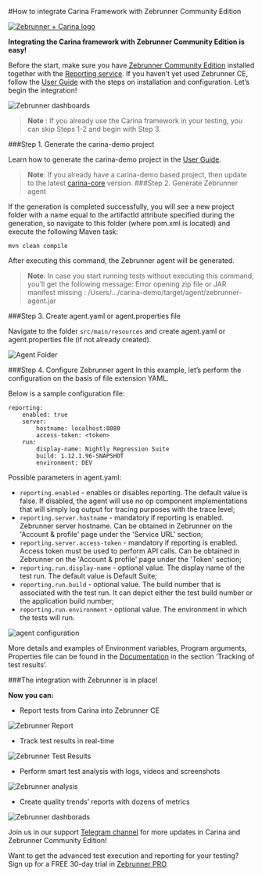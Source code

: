 #How to integrate Carina Framework with Zebrunner Community Edition

[![Zebrunner + Carina logo](./img/carinaPlusZebrunner.png)](https://www.qps-infra.io/)

**Integrating the Carina framework with Zebrunner Community Edition is easy!**

Before the start, make sure you have [Zebrunner Community Edition](https://github.com/zebrunner/zebrunner)
installed together with the [Reporting service](https://github.com/zebrunner/reporting). If you haven’t yet used Zebrunner CE, 
follow the [User Guide](https://zebrunner.github.io/community-edition/) with the steps on installation and configuration. 
Let’s begin the integration!

![Zebrunner dashboards](./img/zebrDashboards.jpg)

> **Note** : If you already use the Carina framework in your testing, you can skip Steps 1-2 and begin with Step 3. 

###Step 1. Generate the carina-demo project

Learn how to generate the carina-demo project in the [User Guide](https://zebrunner.github.io/carina/getting_started/).

> **Note**: If you already have a carina-demo based project, then update to the latest [carina-core](https://github.com/zebrunner/carina/releases) version.
###Step 2. Generate Zebrunner agent

If the generation is completed successfully, you will see a new project folder with a name equal to the artifactId attribute specified during the generation, so navigate to this folder (where pom.xml is located) and execute the following Maven task:

```
mvn clean compile
```

After executing this command, the Zebrunner agent will be generated.

>**Note**: In case you start running tests without executing this command, you’ll get the following message: Error opening zip file or JAR manifest missing : /Users/…/carina-demo/target/agent/zebrunner-agent.jar

###Step 3. Create agent.yaml or agent.properties file

Navigate to the folder `src/main/resources` and create agent.yaml or agent.properties file (if not already created).

![Agent Folder](./img/agentFolder.png)

###Step 4. Configure Zebrunner agent
In this example, let’s perform the configuration on the basis of file extension YAML.

Below is a sample configuration file:

```
reporting:
    enabled: true
    server:
        hostname: localhost:8080
        access-token: <token>
    run:
        display-name: Nightly Regression Suite
        build: 1.12.1.96-SNAPSHOT
        environment: DEV
```
Possible parameters in agent.yaml:

- `reporting.enabled` - enables or disables reporting. The default value is false. If disabled, the agent will use no op component implementations that will simply log output for tracing purposes with the trace level;
- `reporting.server.hostname` - mandatory if reporting is enabled. Zebrunner server hostname. Can be obtained in Zebrunner on the 'Account & profile' page under the 'Service URL' section;
- `reporting.server.access-token` - mandatory if reporting is enabled. Access token must be used to perform API calls. Can be obtained in Zebrunner on the 'Account & profile' page under the 'Token' section;
- `reporting.run.display-name` - optional value. The display name of the test run. The default value is Default Suite;
- `reporting.run.build` - optional value. The build number that is associated with the test run. It can depict either the test build number or the application build number;
- `reporting.run.environment` - optional value. The environment in which the tests will run.


![agent configuration](./img/agentConfiguration.png)

More details and examples of Environment variables, Program arguments, Properties file can be found in the 
[Documentation](https://zebrunner.com/documentation/agents/testng) in the section ‘Tracking of test results’. 

###The integration with Zebrunner is in place!

**Now you can:**

* Report tests from Carina into Zebrunner CE

![Zebrunner Report](./img/report_tests_to_Zebrunner.png)

* Track test results in real-time

![Zebrunner Test Results](./img/track_test_results.png)

* Perform smart test analysis with logs, videos and screenshots

![Zebrunner analysis](./img/perform_smart_analysis.png)
  
* Create quality trends’ reports with dozens of metrics

![Zebrunner dashborads](./img/zebrDashboards.jpg)

Join us in our support [Telegram channel](https://t.me/zebrunner)
for more updates in Carina and Zebrunner Community Edition!

Want to get the advanced test execution and reporting for your testing? Sign up for a FREE 30-day trial in
[Zebrunner PRO](https://zebrunner.com/).
